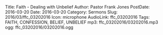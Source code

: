 Title: Faith - Dealing with Unbelief
Author: Pastor Frank Jones
PostDate: 2016-03-20
Date: 2016-03-20
Category: Sermons
Slug: 2016/03/ffc_03202016
Icon: microphone
AudioLink: ffc_03202016
Tags: FAITH, CONFESSION, BELIEF, UNBELIEF
mp3: ffc_03202016/03202016.mp3
ogg: ffc_03202016/03202016.ogg
